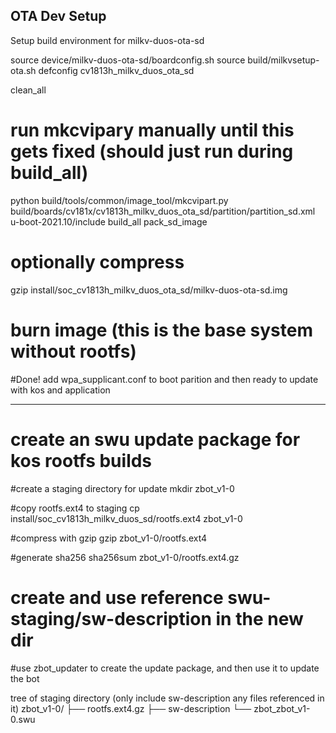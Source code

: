  OTA Dev Setup
 ------------
 Setup build environment for milkv-duos-ota-sd

source device/milkv-duos-ota-sd/boardconfig.sh 
source build/milkvsetup-ota.sh 
defconfig cv1813h_milkv_duos_ota_sd

clean_all
# run mkcvipary manually until this gets fixed (should just run during build_all)
python build/tools/common/image_tool/mkcvipart.py  build/boards/cv181x/cv1813h_milkv_duos_ota_sd/partition/partition_sd.xml u-boot-2021.10/include
build_all
pack_sd_image

# optionally compress
gzip install/soc_cv1813h_milkv_duos_ota_sd/milkv-duos-ota-sd.img 

# burn image (this is the base system without rootfs)

#Done! add wpa_supplicant.conf to boot parition and then ready to update with kos and application


-----------------------
# create an swu update package for kos rootfs builds
#create a staging directory for update
mkdir zbot_v1-0

#copy rootfs.ext4 to staging
cp install/soc_cv1813h_milkv_duos_sd/rootfs.ext4 zbot_v1-0

#compress with gzip
gzip zbot_v1-0/rootfs.ext4

#generate sha256
sha256sum zbot_v1-0/rootfs.ext4.gz

# create and use reference swu-staging/sw-description in the new dir

#use zbot_updater to create the update package, and then use it to update the bot

tree of staging directory (only include sw-description any files referenced in it)
zbot_v1-0/
├── rootfs.ext4.gz
├── sw-description
└── zbot_zbot_v1-0.swu
